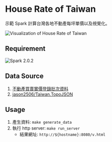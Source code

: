 # House Rate of Taiwan

示範 Spark 計算台灣各地不動產每坪單價以及視覺化。

![Visualization of House Rate of Taiwan](http://imgur.com/a/LhA6k)

## Requirement

![Spark 2.0.2](http://spark.apache.org/)

## Data Source

1. [不動產買賣實價登錄批次資料](http://data.gov.tw/node/6213)
2. [jason2506/Taiwan.TopoJSON](https://github.com/jason2506/Taiwan.TopoJSON)

## Usage

1. 產生資料: `make generate_data`
2. 執行 http server: `make run_server`
	* 結果網址: `http://${hostname}:8080/v.html`
